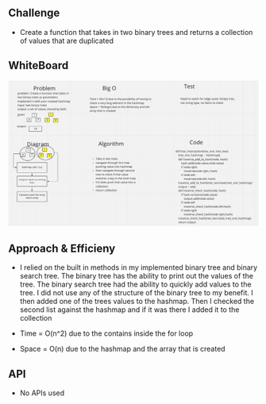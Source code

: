 
## Challenge
- Create a function that takes in two binary trees and returns a collection of values that are duplicated

## WhiteBoard
![Whiteboard for Tree Intersection](./tree_inter.png)

## Approach & Efficieny
- I relied on the built in methods in my implemented binary tree and binary search tree. The binary tree has the ability to print out the values of the tree. The binary search tree had the ability to quickly add values to the tree. I did not use any of the structure of the binary tree to my benefit. I then added one of the trees values to the hashmap. Then I checked the second list against the hashmap and if it was there I added it to the collection

- Time = O(n^2) due to the contains inside the for loop
- Space = O(n) due to the hashmap and the array that is created

## API
- No APIs used
